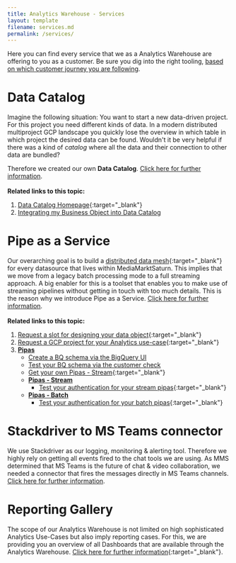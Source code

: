 ```yaml
---
title: Analytics Warehouse - Services
layout: template
filename: services.md
permalink: /services/
--- 
```

Here you can find every service that we as a Analytics Warehouse are offering to you as a customer. Be sure you dig into the right tooling, [based on which  customer journey you are following]({{site.baseurl}}/onboarding-guide/customer-journeys).

# Data Catalog

Imagine the following situation: You want to start 
a new data-driven project. For this project you need different kinds of data. In a modern distributed multiproject GCP 
landscape you quickly lose the overview in which table in which project the desired data can be found. Wouldn't it 
be very helpful if there was a kind of *catalog* where all the data and their connection to other data are bundled?

Therefore we created our own **Data Catalog**. [Click here for further information]({{site.baseurl}}/services/data-catalog/).
<br/><br/>
**Related links to this topic:**
1. [Data Catalog Homepage](https://datacatalog.mediamarktsaturn.com/){:target="_blank"}
2. [Integrating my Business Object into Data Catalog]({{site.baseurl}}/services/data-catalog/integrating-new-bo/)


# Pipe as a Service
Our overarching goal is to build a [distributed data mesh](https://martinfowler.com/articles/data-monolith-to-mesh.html){:target="_blank"} for every datasource that lives within MediaMarktSaturn. This implies that we move from a legacy batch processing mode to a full streaming approach. A big enabler for this is a toolset that enables you to make use of streaming pipelines without getting in touch with too much details. This is the reason why we introduce Pipe as a Service. [Click here for further information]({{site.baseurl}}/services/pipas/).
<br/><br/>
**Related links to this topic:**
1. [Request a slot for designing your data object](https://forms.gle/6MMaC1DU68grrGve7){:target="_blank"}
2. [Request a GCP project for your Analytics use-case](https://forms.gle/RgeJxk2qNexRcnY89){:target="_blank"}
3. [**Pipas**]({{site.baseurl}}/services/pipas/)
	- [Create a BQ schema via the BigQuery UI]({{site.baseurl}}/services/pipas/stream/create-bq-schema/#create-bq-schema)
	- [Test your BQ schema via the customer check]({{site.baseurl}}/services/pipas/stream/test-bq-schema/#test-bq-schema)
	- [Get your own Pipas - Stream](https://forms.gle/aqMAffUZVa3yj2aT8){:target="_blank"}
	- [**Pipas - Stream**]({{site.baseurl}}/services/pipas/stream/#pipas-stream)
		- [Test your authentication for your stream pipas]({{site.baseurl}}/services/pipas/stream/test-auth/#test-auth){:target="_blank"}
	- [**Pipas - Batch**]({{site.baseurl}}/services/pipas/batch/#pipas-batch)
		- [Test your authentication for your batch pipas]({{site.baseurl}}/services/pipas/batch/test-auth/#test-auth){:target="_blank"}


# Stackdriver to MS Teams connector
We use Stackdriver as our logging, monitoring & alerting tool. Therefore we highly rely on getting all events fired to the chat tools we are using. As MMS determined that MS Teams is the future of chat & video collaboration, we needed a connector that fires the messages directly in MS Teams channels. [Click here for further information]({{site.baseurl}}/services/stackdriver-msteams/).


# Reporting Gallery
The scope of our Analytics Warehouse is not limited on high sophisticated Analytics Use-Cases but also imply reporting cases. For this, we are providing you an overview of all Dashboards that are available through the Analytics Warehouse. [Click here for further information](https://datastudio.google.com/u/0/reporting/16WoSqAvzt1imDrpPF8BCdNrpU4pS5lIF/page/QnMPB){:target="_blank"}.